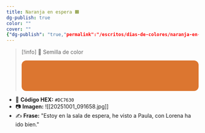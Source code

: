 ```yaml
---
title: Naranja en espera 🟧
dg-publish: true
color: ""
cover: ""
{"dg-publish": "true,"permalink":"/escritos/dias-de-colores/naranja-en-espera/","tags":["semillas","color"]}"
---
```

> [!info] 🌱 Semilla de color
> <div style="width:100%;height:80px;background:#dc7630;border-radius:12px;"></div>

- 🎨 **Código HEX:** `#DC7630`
- 📷 **Imagen:** ![[20251001_091658.jpg]]
- ✍️ **Frase:** "Estoy en la sala de espera, he visto a Paula, con Lorena ha ido bien." 

